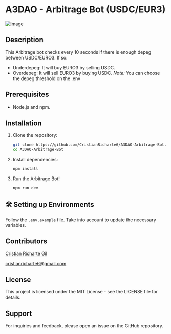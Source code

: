 # A3DAO - Arbitrage Bot (USDC/EUR3)
![image](https://github.com/CristianRicharte6/A3DAO-Arbitrage-Bot/assets/102038261/5f9ea018-a924-4e46-b703-0902183353bf)

## Description

This Arbitrage bot checks every 10 seconds if there is enough depeg between USDC/EURO3. If so:
- Underdepeg: It will buy EURO3 by selling USDC.
- Overdepeg: It will sell EURO3 by buying USDC.
*Note:* You can choose the depeg threshold on the .env


## Prerequisites
- Node.js and npm.
    

## Installation

1. Clone the repository:

   ```sh
   git clone https://github.com/CristianRicharte6/A3DAO-Arbitrage-Bot.git
   cd A3DAO-Arbitrage-Bot

   ```

2. Install dependencies:

   ```sh
   npm install
   ```

3. Run the Arbitrage Bot!

   ```sh
   npm run dev
   ```
  

## 🛠 Setting up Environments

Follow the `.env.example` file. Take into account to update the necessary variables.



## Contributors

[Cristian Richarte Gil](https://linktr.ee/0xcr6)

cristianricharte6@gmail.com


## License

This project is licensed under the MIT License - see the LICENSE file for details.

## Support

For inquiries and feedback, please open an issue on the GitHub repository.

